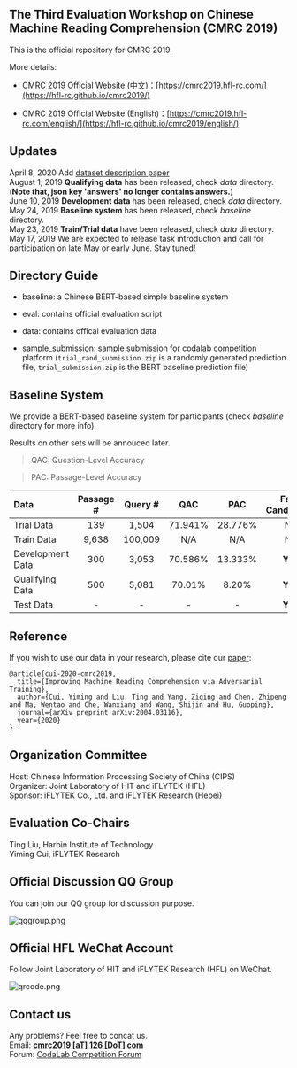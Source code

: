 ## The Third Evaluation Workshop on Chinese Machine Reading Comprehension (CMRC 2019)

This is the official repository for CMRC 2019.

More details:

- CMRC 2019 Official Website (中文)：[https://cmrc2019.hfl-rc.com/](https://hfl-rc.github.io/cmrc2019/)

- CMRC 2019 Official Website (English)：[https://cmrc2019.hfl-rc.com/english/](https://hfl-rc.github.io/cmrc2019/english/)

## Updates
April 8, 2020 Add [dataset description paper](https://arxiv.org/abs/2004.03116)   
August 1, 2019	**Qualifying data** has been released, check *data* directory. (**Note that, json key 'answers' no longer contains answers.**)  
June 10, 2019	**Development data** has been released, check *data* directory.  
May 24, 2019  **Baseline system** has been released, check *baseline* directory.  
May 23, 2019  **Train/Trial data** have been released, check *data* directory.  
May 17, 2019	We are expected to release task introduction and call for participation on late May or early June. Stay tuned!  

## Directory Guide

- baseline: a Chinese BERT-based simple baseline system

- eval: contains official evaluation script

- data: contains offical evaluation data

- sample_submission: sample submission for codalab competition platform (`trial_rand_submission.zip` is a randomly generated prediction file, `trial_submission.zip` is the BERT baseline prediction file)


## Baseline System

We provide a BERT-based baseline system for participants (check *baseline* directory for more info).

Results on other sets will be annouced later.

> QAC: Question-Level Accuracy

> PAC: Passage-Level Accuracy

| Data | Passage # | Query # | QAC | PAC | Fake Candidates | Availability |
| :------ | :-----: | :-----: | :-----: | :-----: | :-----: | :----- | 
| Trial Data | 139 | 1,504 | 71.941% | 28.776% | No | Public |
| Train Data | 9,638 | 100,009 | N/A | N/A | No | Public |
| Development Data | 300 | 3,053 | 70.586% | 13.333% | **Yes** | Public |
| Qualifying Data | 500 | 5,081 | 70.01% | 8.20% | **Yes** | Semi-Hidden |
| Test Data | - | - |  - | - | **Yes** | Hidden |

## Reference

If you wish to use our data in your research, please cite our [paper](https://arxiv.org/abs/2004.03116):
```
@article{cui-2020-cmrc2019,
  title={Improving Machine Reading Comprehension via Adversarial Training},
  author={Cui, Yiming and Liu, Ting and Yang, Ziqing and Chen, Zhipeng and Ma, Wentao and Che, Wanxiang and Wang, Shijin and Hu, Guoping},
  journal={arXiv preprint arXiv:2004.03116},
  year={2020}
}
```


## Organization Committee
Host: Chinese Information Processing Society of China (CIPS)  
Organizer: Joint Laboratory of HIT and iFLYTEK (HFL)  
Sponsor: iFLYTEK Co., Ltd. and iFLYTEK Research (Hebei)  

## Evaluation Co-Chairs
Ting Liu, Harbin Institute of Technology  
Yiming Cui, iFLYTEK Research

## Official Discussion QQ Group
You can join our QQ group for discussion purpose.

![qqgroup.png](https://github.com/ymcui/cmrc2019/raw/master/qqgroup.png) 


## Official HFL WeChat Account
Follow Joint Laboratory of HIT and iFLYTEK Research (HFL) on WeChat.

![qrcode.png](https://github.com/ymcui/cmrc2019/raw/master/qrcode.jpg)


## Contact us
Any problems? Feel free to concat us.  
Email: **[cmrc2019 [aT] 126 [DoT] com](mailto:cmrc2019@126.com)**  
Forum: [CodaLab Competition Forum](https://competitions.codalab.org/forums/19781/)
